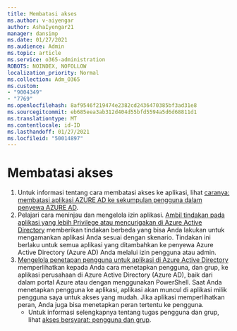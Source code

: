 ```yaml
---
title: Membatasi akses
ms.author: v-aiyengar
author: AshaIyengar21
manager: dansimp
ms.date: 01/27/2021
ms.audience: Admin
ms.topic: article
ms.service: o365-administration
ROBOTS: NOINDEX, NOFOLLOW
localization_priority: Normal
ms.collection: Adm_O365
ms.custom:
- "9004349"
- "7769"
ms.openlocfilehash: 8af9546f219474e2382cd2436470385bf3ad31e8
ms.sourcegitcommit: eb685eea3ab312d404d55bfd5594a5d6d68811d1
ms.translationtype: MT
ms.contentlocale: id-ID
ms.lasthandoff: 01/27/2021
ms.locfileid: "50014897"
---
```

# <a name="restricting-access"></a>Membatasi akses

1. Untuk informasi tentang cara membatasi akses ke aplikasi, lihat [caranya: membatasi aplikasi AZURE AD ke sekumpulan pengguna dalam penyewa AZURE AD](https://docs.microsoft.com/azure/active-directory/develop/howto-restrict-your-app-to-a-set-of-users).
1. Pelajari cara meninjau dan mengelola izin aplikasi. [Ambil tindakan pada aplikasi yang lebih Privilege atau mencurigakan di Azure Active Directory](https://docs.microsoft.com/azure/active-directory/manage-apps/manage-application-permissions#control-access-to-an-application) memberikan tindakan berbeda yang bisa Anda lakukan untuk mengamankan aplikasi Anda sesuai dengan skenario. Tindakan ini berlaku untuk semua aplikasi yang ditambahkan ke penyewa Azure Active Directory (Azure AD) Anda melalui izin pengguna atau admin.
1. [Mengelola penetapan pengguna untuk aplikasi di Azure Active Directory](https://docs.microsoft.com/azure/active-directory/manage-apps/assign-user-or-group-access-portal#configure-an-application-to-require-user-assignment) memperlihatkan kepada Anda cara menetapkan pengguna, dan grup, ke aplikasi perusahaan di Azure Active Directory (Azure AD), baik dari dalam portal Azure atau dengan menggunakan PowerShell. Saat Anda menetapkan pengguna ke aplikasi, aplikasi akan muncul di aplikasi milik pengguna saya untuk akses yang mudah. Jika aplikasi memperlihatkan peran, Anda juga bisa menetapkan peran tertentu ke pengguna.
    - Untuk informasi selengkapnya tentang tugas pengguna dan grup, lihat [akses bersyarat: pengguna dan grup](https://docs.microsoft.com/azure/active-directory/conditional-access/concept-conditional-access-users-groups).
